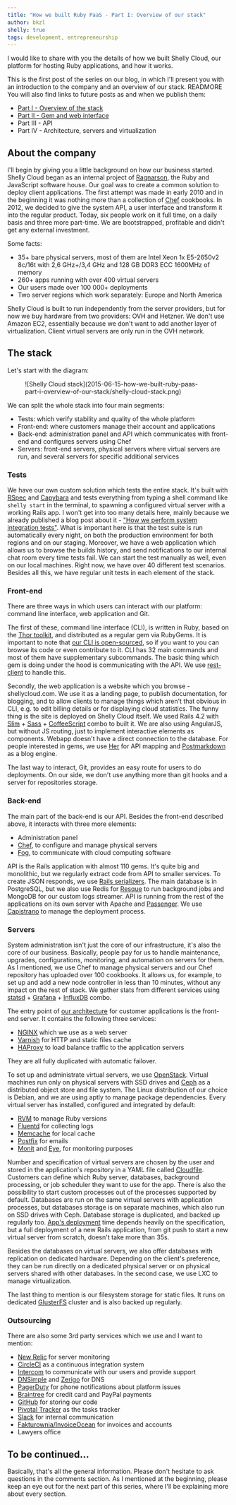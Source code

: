 ```yaml
---
title: "How we built Ruby PaaS - Part I: Overview of our stack"
author: bkzl
shelly: true
tags: development, entrepreneurship
---
```


I would like to share with you the details of how we built Shelly Cloud, our platform for hosting Ruby applications, and how it works.

This is the first post of the series on our blog, in which I'll present you with an introduction to the company and an overview of our stack. READMORE You will also find links to future posts as and when we publish them:

* [Part I - Overview of the stack][part1]
* [Part II - Gem and web interface][part2]
* Part III - API
* Part IV - Architecture, servers and virtualization

## About the company

I'll begin by giving you a little background on how our business started. Shelly Cloud began as an internal project of [Ragnarson][ragnarson], the Ruby and JavaScript software house. Our goal was to create a common solution to deploy client applications. The first attempt was made in early 2010 and in the beginning it was nothing more than a collection of [Chef][chef] cookbooks. In 2012, we decided to give the system API, a user interface and transform it into the regular product. Today, six people work on it full time, on a daily basis and three more part-time. We are bootstrapped, profitable and didn't get any external investment.

Some facts:

* 35+ bare physical servers, most of them are Intel Xeon 1x E5-2650v2 8c/16t with 2,6 GHz+/3,4 GHz and 128 GB DDR3 ECC 1600MHz of memory
* 260+ apps running with over 400 virtual servers
* Our users made over 100 000+ deployments
* Two server regions which work separately: Europe and North America

Shelly Cloud is built to run independently from the server providers, but for now we buy hardware from two providers: OVH and Hetzner. We don't use Amazon EC2, essentially because we don't want to add another layer of virtualization. Client virtual servers are only run in the OVH network.

## The stack

Let's start with the diagram:

<figure>
  ![Shelly Cloud stack](2015-06-15-how-we-built-ruby-paas-part-i-overview-of-our-stack/shelly-cloud-stack.png)
</figure>

We can split the whole stack into four main segments:

* Tests: which verify stability and quality of the whole platform
* Front-end: where customers manage their account and applications
* Back-end: administration panel and API which communicates with front-end and configures servers using Chef
* Servers: front-end servers, physical servers where virtual servers are run, and several servers for specific additional services

### Tests

We have our own custom solution which tests the entire stack. It's built with [RSpec][rspec] and [Capybara][capybara] and tests everything from typing a shell command like `shelly start` in the terminal, to spawning a configured virtual server with a working Rails app. I won't get into too many details here, mainly because we already published a blog post about it - ["How we perform system integration tests"][winnie-test]. What is important here is that the test suite is run automatically every night, on both the production environment for both regions and on our staging. Moreover, we have a web application which allows us to browse the builds history, and send notifications to our internal chat room every time tests fail. We can start the test manually as well, even on our local machines. Right now, we have over 40 different test scenarios. Besides all this, we have regular unit tests in each element of the stack.

### Front-end

There are three ways in which users can interact with our platform: command line interface, web application and Git.

The first of these, command line interface (CLI), is written in Ruby, based on the [Thor toolkit][thor], and distributed as a regular gem via RubyGems. It is important to note that [our CLI is open-sourced][shelly-gem], so if you want to you can browse its code or even contribute to it. CLI has 32 main commands and most of them have supplementary subcommands. The basic thing which gem is doing under the hood is communicating with the API. We use [rest-client][rest-client] to handle this.

Secondly, the web application is a website which you browse - shellycloud.com. We use it as a landing page, to publish documentation, for blogging, and to allow clients to manage things which aren't that obvious in CLI, e.g. to edit billing details or for displaying cloud statistics. The funny thing is the site is deployed on Shelly Cloud itself. We used Rails 4.2 with [Slim][slim] + [Sass][sass] + [CoffeeScript][coffeescript] combo to built it. We are also using AngularJS, but without JS routing, just to implement interactive elements as components. Webapp doesn't have a direct connection to the database. For people interested in gems, we use [Her][her] for API mapping and [Postmarkdown][postmarkdown] as a blog engine.

The last way to interact, Git, provides an easy route for users to do deployments. On our side, we don't use anything more than git hooks and a server for repositories storage.

### Back-end

The main part of the back-end is our API. Besides the front-end described above, it interacts with three more elements:

* Administration panel
* [Chef][chef], to configure and manage physical servers
* [Fog][fog], to communicate with cloud computing software

API is the Rails application with almost 110 gems. It's quite big and monolithic, but we regularly extract code from API to smaller services. To create JSON responds, we use [Rails serializers][rails-serializers]. The main database is in PostgreSQL, but we also use Redis for [Resque][resque] to run background jobs and MongoDB for our custom logs streamer. API is running from the rest of the applications on its own server with Apache and [Passenger][passenger]. We use [Capistrano][capistrano] to manage the deployment process.

### Servers

System administration isn't just the core of our infrastructure, it's also the core of our business. Basically, people pay for us to handle maintenance, upgrades, configurations, monitoring, and automation on servers for them. As I mentioned, we use Chef to manage physical servers and our Chef repository has uploaded over 100 cookbooks. It allows us, for example, to set up and add a new node controller in less than 10 minutes, without any impact on the rest of stack. We gather stats from different services using [statsd][statsd] + [Grafana][grafana] + [InfluxDB][influxdb] combo.

The entry point of [our architecture][architecture] for customer applications is the front-end server. It contains the following three services:

* [NGINX][nginx] which we use as a web server
* [Varnish][varnish] for HTTP and static files cache
* [HAProxy][haproxy] to load balance traffic to the application servers

They are all fully duplicated with automatic failover.

To set up and administrate virtual servers, we use [OpenStack][openstack]. Virtual machines run only on physical servers with SSD drives and [Ceph][ceph] as a distributed object store and file system. The Linux distribution of our choice is Debian, and we are using aptly to manage package dependencies. Every virtual server has installed, configured and integrated by default:

* [RVM][rvm] to manage Ruby versions
* [Fluentd][fluentd] for collecting logs
* [Memcache][memcache] for local cache
* [Postfix][postfix] for emails
* [Monit][monit] and [Eye][eye], for monitoring purposes

Number and specification of virtual servers are chosen by the user and stored in the application's repository in a YAML file called [Cloudfile][cloudfile]. Customers can define which Ruby server, databases, background processing, or job scheduler they want to use for the app. There is also the possibility to start custom processes out of the processes supported by default. Databases are run on the same virtual servers with application processes, but databases storage is on separate machines, which also run on SSD drives with Ceph. Database storage is duplicated, and backed up regularly too. [App's deployment][deployment] time depends heavily on the specification, but a full deployment of a new Rails application, from git push to start a new virtual server from scratch, doesn't take more than 35s.

Besides the databases on virtual servers, we also offer databases with replication on dedicated hardware. Depending on the client's preference, they can be run directly on a dedicated physical server or on physical servers shared with other databases. In the second case, we use LXC to manage virtualization.

The last thing to mention is our filesystem storage for static files. It runs on dedicated [GlusterFS][glusterfs] cluster and is also backed up regularly.

### Outsourcing

There are also some 3rd party services which we use and I want to mention:

* [New Relic][newrelic] for server monitoring
* [CircleCI][circleci] as a continuous integration system
* [Intercom][intercom] to communicate with our users and provide support
* [DNSimple][dnsimple] and [Zerigo][zerigo] for DNS
* [PagerDuty][pagerduty] for phone notifications about platform issues
* [Braintree][braintree] for credit card and PayPal payments
* [GitHub][github] for storing our code
* [Pivotal Tracker][pivotaltracker] as the tasks tracker
* [Slack][slack] for internal communication
* [Fakturownia/InvoiceOcean][fakturownia] for invoices and accounts
* Lawyers office

## To be continued...

Basically, that's all the general information. Please don't hesitate to ask questions in the comments section. As I mentioned at the beginning, please keep an eye out for the next part of this series, where I'll be explaining more about every section.

[ragnarson]: http://ragnarson.com
[part1]: http://blog.ragnarson.com/2015/06/15/how-we-built-ruby-paas-part-i-overview-of-our-stack.html
[part2]: http://blog.ragnarson.com/2015/09/18/how-we-built-ruby-paas-part-ii-gem-and-web-interface.html
[winnie-test]: https://shellycloud.com/blog/blog/2015/04/how-do-we-perform-system-integration-tests
[shelly-gem]: https://github.com/shellycloud/shelly/
[rails-serializers]: https://github.com/rails-api/active_model_serializers
[architecture]: https://shellycloud.com/documentation/architecture
[cloudfile]: https://shellycloud.com/documentation/cloudfile
[deployment]: https://shellycloud.com/documentation/deployment_process
[thor]: http://whatisthor.com
[chef]: https://www.chef.io
[fog]: http://fog.io
[nginx]: http://nginx.org
[varnish]: https://www.varnish-cache.org
[haproxy]: http://www.haproxy.org
[openstack]: https://www.openstack.org
[ceph]: http://ceph.com
[glusterfs]: http://www.gluster.org
[rvm]: https://rvm.io
[fluentd]: http://www.fluentd.org
[memcache]: http://memcached.org
[postfix]: http://www.postfix.org
[monit]: https://mmonit.com/monit/
[eye]: https://github.com/kostya/eye
[newrelic]: http://newrelic.com
[circleci]: https://circleci.com
[intercom]: https://www.intercom.io
[dnsimple]: https://dnsimple.com
[zerigo]: https://www.zerigo.com/managed-dns
[pagerduty]: https://www.pagerduty.com
[braintree]: https://www.braintreepayments.com
[github]: https://github.com
[pivotaltracker]: https://www.pivotaltracker.com
[slack]: https://slack.com
[fakturownia]: http://invoiceocean.com
[rspec]: http://rspec.info
[capybara]: http://jnicklas.github.io/capybara
[rest-client]: https://github.com/rest-client/rest-client
[slim]: http://slim-lang.com
[sass]: http://sass-lang.com
[coffeescript]: http://coffeescript.org
[her]: http://www.her-rb.org
[postmarkdown]: https://github.com/ennova/postmarkdown
[resque]: https://github.com/resque/resque
[passenger]: https://www.phusionpassenger.com
[capistrano]: http://capistranorb.com
[statsd]: https://github.com/etsy/statsd
[grafana]: http://grafana.org
[influxdb]: http://influxdb.com

